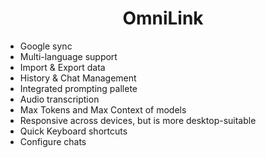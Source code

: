 <h1 align="center">OmniLink</h1>

- Google sync
- Multi-language support
- Import & Export data
- History & Chat Management
- Integrated prompting pallete
- Audio transcription
- Max Tokens and Max Context of models
- Responsive across devices, but is more desktop-suitable
- Quick Keyboard shortcuts
- Configure chats 

